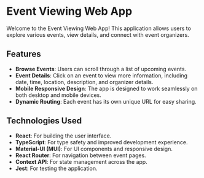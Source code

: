 # Event Viewing Web App

Welcome to the Event Viewing Web App! This application allows users to explore various events, view details, and connect with event organizers.

## Features

- **Browse Events**: Users can scroll through a list of upcoming events.
- **Event Details**: Click on an event to view more information, including date, time, location, description, and organizer details.
- **Mobile Responsive Design**: The app is designed to work seamlessly on both desktop and mobile devices.
- **Dynamic Routing**: Each event has its own unique URL for easy sharing.

## Technologies Used

- **React**: For building the user interface.
- **TypeScript**: For type safety and improved development experience.
- **Material-UI (MUI)**: For UI components and responsive design.
- **React Router**: For navigation between event pages.
- **Context API**: For state management across the app.
- **Jest**: For testing the application.

